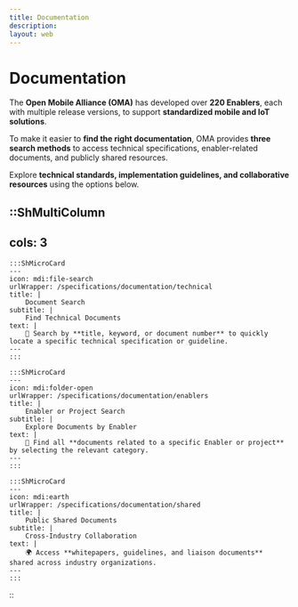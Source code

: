 ```yaml
---
title: Documentation
description:
layout: web
---
```


# Documentation

The **Open Mobile Alliance (OMA)** has developed over **220 Enablers**, each with multiple release versions, to support **standardized mobile and IoT solutions**.  

To make it easier to **find the right documentation**, OMA provides **three search methods** to access technical specifications, enabler-related documents, and publicly shared resources.  

Explore **technical standards, implementation guidelines, and collaborative resources** using the options below.

::ShMultiColumn
---
cols: 3
---

    :::ShMicroCard
    ---
    icon: mdi:file-search
    urlWrapper: /specifications/documentation/technical
    title: |
        Document Search
    subtitle: |
        Find Technical Documents
    text: |
        🔎 Search by **title, keyword, or document number** to quickly locate a specific technical specification or guideline.
    ---
    :::

    :::ShMicroCard
    ---
    icon: mdi:folder-open
    urlWrapper: /specifications/documentation/enablers
    title: |
        Enabler or Project Search
    subtitle: |
        Explore Documents by Enabler
    text: |
        📂 Find all **documents related to a specific Enabler or project** by selecting the relevant category.
    ---
    :::    

    :::ShMicroCard
    ---
    icon: mdi:earth
    urlWrapper: /specifications/documentation/shared
    title: |
        Public Shared Documents
    subtitle: |
        Cross-Industry Collaboration
    text: |
        🌍 Access **whitepapers, guidelines, and liaison documents** shared across industry organizations.
    ---
    ::: 

::
